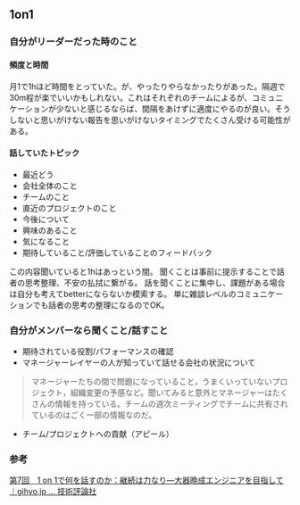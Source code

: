 ## 1on1 

### 自分がリーダーだった時のこと

#### 頻度と時間  

月1で1hほど時間をとっていた。が、やったりやらなかったりがあった。隔週で30m程が楽でいいかもしれない。これはそれぞれのチームによるが、コミュニケーションが少ないと感じるならば、間隔をあけずに適度にやるのが良い。そうしないと思いがけない報告を思いがけないタイミングでたくさん受ける可能性がある。

#### 話していたトピック

* 最近どう
* 会社全体のこと
* チームのこと
* 直近のプロジェクトのこと
* 今後について
* 興味のあること
* 気になること
* 期待していること/評価していることのフィードバック

この内容聞いていると1hはあっという間。
聞くことは事前に提示することで話者の思考整理、不安の払拭に繋がる。
話を聞くことに集中し、課題がある場合は自分も考えてbetterにならないか模索する。
単に雑談レベルのコミュニケーションでも話者の思考の整理になるのでOK。

### 自分がメンバーなら聞くこと/話すこと

* 期待されている役割/パフォーマンスの確認
* マネージャーレイヤーの人が知っていて話せる会社の状況について

> マネージャーたちの間で問題になっていること，うまくいっていないプロジェクト，組織変更の予感など。聞いてみると意外とマネージャーはたくさんの情報を持っている。チームの週次ミーティングでチームに共有されているのはごく一部の情報なのだ。

* チーム/プロジェクトへの貢献（アピール）  

### 参考

[第7回　1 on 1で何を話すのか：継続は力なり―大器晩成エンジニアを目指して｜gihyo.jp … 技術評論社](https://gihyo.jp/dev/serial/01/continue-power/0007?page=1)